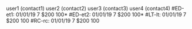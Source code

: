 user1 (contact1)
user2 (contact2)
user3 (contact3)
user4 (contact4)
#ED-et1:  01/01/19  7   $200  100*
#ED-et2:  01/01/19  7   $200  100*
#LT-lt:  01/01/19  7   $200  100
#RC-rc:  01/01/19  7   $200  100
